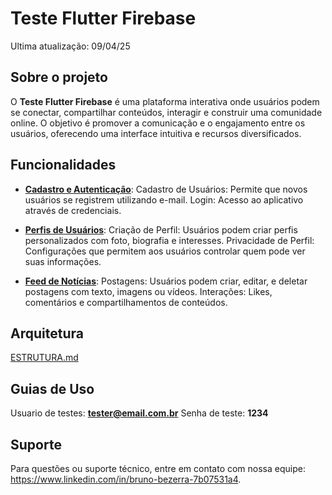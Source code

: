 # Teste Flutter Firebase
Ultima atualização: 09/04/25

## Sobre o projeto
O **Teste Flutter Firebase** é uma plataforma interativa onde usuários podem se conectar, 
compartilhar conteúdos, interagir e construir uma comunidade online. 
O objetivo é promover a comunicação e o engajamento entre os usuários, 
oferecendo uma interface intuitiva e recursos diversificados.

## Funcionalidades
* **[Cadastro e Autenticação]()**:
  Cadastro de Usuários: Permite que novos usuários se registrem utilizando e-mail.
  Login: Acesso ao aplicativo através de credenciais.

* **[Perfis de Usuários]()**:
  Criação de Perfil: Usuários podem criar perfis personalizados com foto, biografia e interesses.
  Privacidade de Perfil: Configurações que permitem aos usuários controlar quem pode ver suas informações.

* **[Feed de Notícias]()**:
  Postagens: Usuários podem criar, editar, e deletar postagens com texto, imagens ou vídeos.
  Interações: Likes, comentários e compartilhamentos de conteúdos.
 
## Arquitetura
 [ESTRUTURA.md](/docs/ESTRUTURA.md)

## Guias de Uso
Usuario de testes: **tester@email.com.br**
Senha de teste: **1234**

## Suporte
Para questões ou suporte técnico, entre em contato com nossa equipe: https://www.linkedin.com/in/bruno-bezerra-7b07531a4.
